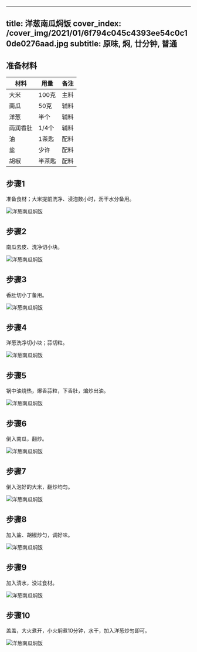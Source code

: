 
---
title: 洋葱南瓜焖饭
cover_index: /cover_img/2021/01/6f794c045c4393ee54c0c10de0276aad.jpg
subtitle: 原味, 焖, 廿分钟, 普通
---

## 准备材料

| 材料     | 用量 | 备注|
| ------- | ----- | --- |
| 大米 | 100克| 主料 |
| 南瓜 | 50克| 辅料 |
| 洋葱 | 半个| 辅料 |
| 雨润香肚 | 1/4个| 辅料 |
| 油 | 1茶匙| 配料 |
| 盐 | 少许| 配料 |
| 胡椒 | 半茶匙| 配料 |

## 步骤1

准备食材；大米提前洗净、浸泡数小时，沥干水分备用。

![洋葱南瓜焖饭](https://i8.meishichina.com/attachment/recipe/201010/201010292036532.jpg?x-oss-process=style/p320) 

## 步骤2

南瓜去皮、洗净切小块。

![洋葱南瓜焖饭](https://i8.meishichina.com/attachment/recipe/201010/201010292037193.jpg?x-oss-process=style/p320) 

## 步骤3

香肚切小丁备用。

![洋葱南瓜焖饭](https://i8.meishichina.com/attachment/recipe/201010/201010292037393.jpg?x-oss-process=style/p320) 

## 步骤4

洋葱洗净切小块；蒜切粒。

![洋葱南瓜焖饭](https://i8.meishichina.com/attachment/recipe/201010/201010292038001.jpg?x-oss-process=style/p320) 

## 步骤5

锅中油烧热，爆香蒜粒，下香肚，煸炒出油。

![洋葱南瓜焖饭](https://i8.meishichina.com/attachment/recipe/201010/201010292038470.jpg?x-oss-process=style/p320) 

## 步骤6

倒入南瓜，翻炒。

![洋葱南瓜焖饭](https://i8.meishichina.com/attachment/recipe/201010/201010292054101.jpg?x-oss-process=style/p320) 

## 步骤7

倒入泡好的大米，翻炒均匀。

![洋葱南瓜焖饭](https://i8.meishichina.com/attachment/recipe/201010/201010292054413.jpg?x-oss-process=style/p320) 

## 步骤8

加入盐、胡椒炒匀，调好味。

![洋葱南瓜焖饭](https://i8.meishichina.com/attachment/recipe/201010/201010292055177.jpg?x-oss-process=style/p320) 

## 步骤9

加入清水，没过食材。

![洋葱南瓜焖饭](https://i8.meishichina.com/attachment/recipe/201010/201010292055452.jpg?x-oss-process=style/p320) 

## 步骤10

盖盖，大火煮开，小火焖煮10分钟，水干，加入洋葱炒匀即可。

![洋葱南瓜焖饭](https://i8.meishichina.com/attachment/recipe/201010/201010292056084.jpg?x-oss-process=style/p320) 

